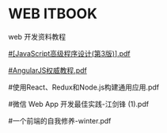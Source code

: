 WEB ITBOOK
===
web 开发资料教程

<a href="https://github.com/ecitlm/ITBook/tree/master/Web%E5%89%8D%E7%AB%AF%E5%BC%80%E5%8F%91/JavaScript">#[JavaScript高级程序设计(第3版)].pdf</a>

<a href="https://github.com/ecitlm/ITBook/blob/master/Web%E5%89%8D%E7%AB%AF%E5%BC%80%E5%8F%91/AngularJS/AngularJS%E6%9D%83%E5%A8%81%E6%95%99%E7%A8%8B.pdf">
#AngularJS权威教程.pdf

</a>

#使用React、Redux和Node.js构建通用应用.pdf

#微信 Web App 开发最佳实践-江剑锋 (1).pdf

#一个前端的自我修养-winter.pdf
